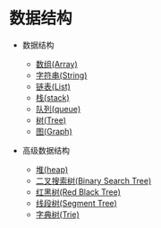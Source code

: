 # 数据结构 #
+ 数据结构
  + [数组(Array)](./1.Array)
  + [字符串(String)](./2.String)
  + [链表(List)](./3.List)
  + [栈(stack)](./4.Stack)
  + [队列(queue)](./5.Queue)
  + [树(Tree)](./6.Tree)
  + [图(Graph)](./7.Graph)

+ 高级数据结构
  + [堆(heap)]()
  + [二叉搜索树(Binary Search Tree)]()
  + [红黑树(Red Black Tree)]()
  + [线段树(Segment Tree)]()
  + [字典树(Trie)]()

